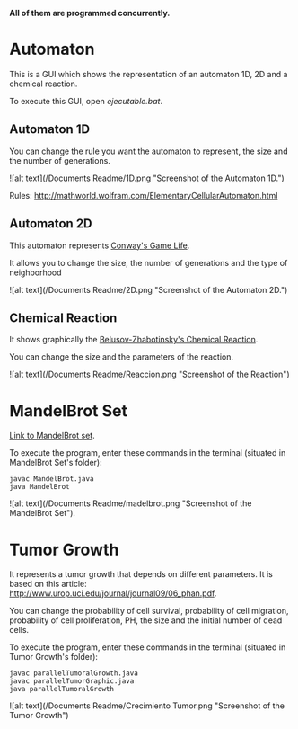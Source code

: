 **All of them are programmed concurrently.**

# Automaton
This is a GUI which shows the representation of an automaton 1D, 2D and a chemical reaction.

To execute this GUI, open *ejecutable.bat*.

## Automaton 1D
You can change the rule you want the automaton to represent, the size and the number of generations.

![alt text](/Documents Readme/1D.png "Screenshot of the Automaton 1D.")

Rules: http://mathworld.wolfram.com/ElementaryCellularAutomaton.html

## Automaton 2D
This automaton represents [Conway's Game Life](https://en.wikipedia.org/wiki/Conway%27s_Game_of_Life).

It allows you to change the size, the number of generations and the type of neighborhood

![alt text](/Documents Readme/2D.png "Screenshot of the Automaton 2D.")

## Chemical Reaction
It shows graphically the [Belusov-Zhabotinsky's Chemical Reaction](https://en.wikipedia.org/wiki/Belousov%E2%80%93Zhabotinsky_reaction).

You can change the size and the parameters of the reaction.

![alt text](/Documents Readme/Reaccion.png "Screenshot of the Reaction")

# MandelBrot Set
[Link to MandelBrot set](https://en.wikipedia.org/wiki/Mandelbrot_set).

To execute the program, enter these commands in the terminal (situated in MandelBrot Set's folder):

```
javac MandelBrot.java
java MandelBrot
```

![alt text](/Documents Readme/madelbrot.png "Screenshot of the MandelBrot Set").

# Tumor Growth
It represents a tumor growth that depends on different parameters. It is based on this article: http://www.urop.uci.edu/journal/journal09/06_phan.pdf.

You can change the probability of cell survival, probability of cell migration, probability of cell proliferation, PH, the size and the initial number of dead cells.

To execute the program, enter these commands in the terminal (situated in Tumor Growth's folder):

```
javac parallelTumoralGrowth.java
javac parallelTumorGraphic.java
java parallelTumoralGrowth
```

![alt text](/Documents Readme/Crecimiento Tumor.png "Screenshot of the Tumor Growth")
